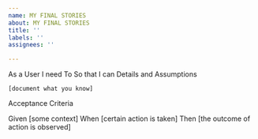 ```yaml
---
name: MY FINAL STORIES
about: MY FINAL STORIES
title: ''
labels: ''
assignees: ''

---
```


As a User
I need To
So that I can
Details and Assumptions

    [document what you know]

Acceptance Criteria

Given [some context]
When [certain action is taken]
Then [the outcome of action is observed]
